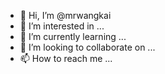 - 👋 Hi, I’m @mrwangkai
- 👀 I’m interested in ...
- 🌱 I’m currently learning ...
- 💞️ I’m looking to collaborate on ...
- 📫 How to reach me ...

<!---
mrwangkai/mrwangkai is a ✨ special ✨ repository because its `README.md` (this file) appears on your GitHub profile.
You can click the Preview link to take a look at your changes.
--->

